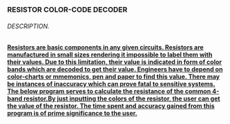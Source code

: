 ### RESISTOR COLOR-CODE DECODER

###### DESCRIPTION.

**<u>Resistors are basic components in any given circuits. Resistors are manufactured in small sizes rendering it impossible to 
	  label them with their values. Due to this limitation, their value is indicated in form of color bands which are decoded to 
	  get their value. Engineers have to depend on color-charts or mmemonics, pen and paper to find this value. There may be 
	  instances of inaccuracy which can prove fatal to sensitive systems. The below program serves to calculate the resistance of 
	  the common 4-band resistor.By just inputting the colors of the resistor, the user can get the value of the resistor.
	  The time spent and accuracy gained from this program is of prime significance to the user.</u>**
